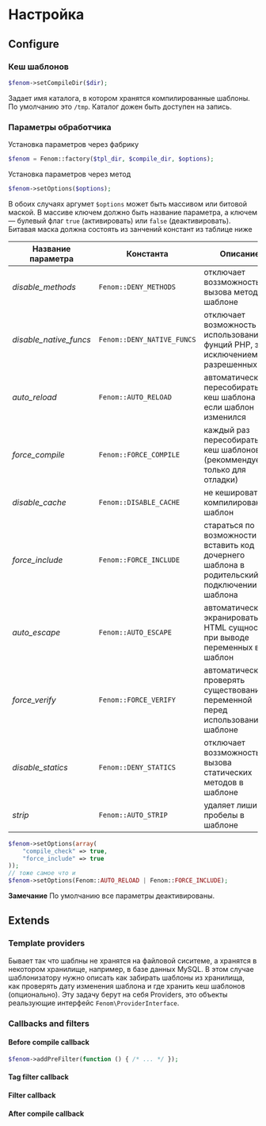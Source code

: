 Настройка
=========

## Configure

### Кеш шаблонов

```php
$fenom->setCompileDir($dir);
```

Задает имя каталога, в котором хранятся компилированные шаблоны. По умолчанию это `/tmp`. Каталог дожен быть доступен на запись.

### Параметры обработчика

Установка параметров через фабрику
```php
$fenom = Fenom::factory($tpl_dir, $compile_dir, $options);
```

Установка параметров через метод
```php
$fenom->setOptions($options);
```
В обоих случаях аргумет `$options` может быть массивом или битовой маской.
В массиве ключем должно быть название параметра, а ключем — булевый флаг `true` (активировать) или `false` (деактивировать).
Битавая маска должна состоять из занчений констант из таблице ниже

| Название параметра     | Константа                 | Описание  | Эффект  |
| ---------------------- | ------------------------- | ------------ | ------- |
| *disable_methods*      | `Fenom::DENY_METHODS`     | отключает воззможность вызова методов в шаблоне  | |
| *disable_native_funcs* | `Fenom::DENY_NATIVE_FUNCS`| отключает возможность использования фунций PHP, за исключением разрешенных  | |
| *auto_reload*          | `Fenom::AUTO_RELOAD`      | автоматически пересобирать кеш шаблона если шаблон изменился | понижает производительность |
| *force_compile*        | `Fenom::FORCE_COMPILE`    | каждый раз пересобирать кеш шаблонов (рекоммендуется только для отладки)| очень сильно понижает производительность |
| *disable_cache*        | `Fenom::DISABLE_CACHE`    | не кешировать компилированный шаблон | эпично понижает производительность |
| *force_include*        | `Fenom::FORCE_INCLUDE`    | стараться по возможности вставить код дочернего шаблона в родительский при подключении шаблона  | повышает производительность, увеличивает размер файлов в кеше, уменьшает количество файлов в кеше |
| *auto_escape*          | `Fenom::AUTO_ESCAPE`      | автоматически экранировать HTML сущности при выводе переменных в шаблон | понижает производительность |
| *force_verify*         | `Fenom::FORCE_VERIFY`     | автоматически проверять существование переменной перед использованием в шаблоне | понижает производительность |
| *disable_statics*      | `Fenom::DENY_STATICS`     | отключает воззможность вызова статических методов в шаблоне | |
| *strip*                | `Fenom::AUTO_STRIP`       | удаляет лишиние пробелы в шаблоне | уменьшает размер кеша |

```php
$fenom->setOptions(array(
    "compile_check" => true,
    "force_include" => true
));
// тоже самое что и
$fenom->setOptions(Fenom::AUTO_RELOAD | Fenom::FORCE_INCLUDE);
```

**Замечание**
По умолчанию все параметры деактивированы.

## Extends

### Template providers

Бывает так что шаблны не хранятся на файловой сиситеме, а хранятся в некотором хранилище, например, в базе данных MySQL.
В этом случае шаблонизатору нужно описать как забирать шаблоны из хранилища, как проверять дату изменения шаблона и где хранить кеш шаблонов (опционально).
Эту задачу берут на себя Providers, это объекты реальзующие интерфейс `Fenom\ProviderInterface`.

### Callbacks and filters

#### Before compile callback

```php
$fenom->addPreFilter(function () { /* ... */ });
```

#### Tag filter callback

#### Filter callback

#### After compile callback



